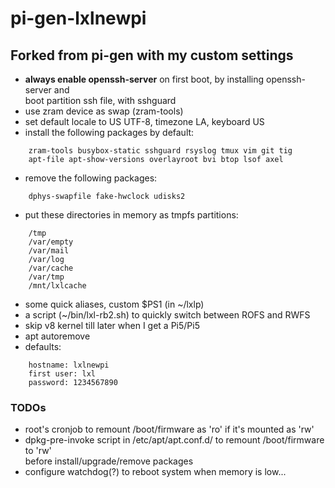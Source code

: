 # pi-gen-lxlnewpi

## Forked from pi-gen with my custom settings

* **always enable openssh-server** on first boot, by installing openssh-server and \
  boot partition ssh file, with sshguard
* use zram device as swap (zram-tools)
* set default locale to US UTF-8, timezone LA, keyboard US
* install the following packages by default:
```
	zram-tools busybox-static sshguard rsyslog tmux vim git tig
	apt-file apt-show-versions overlayroot bvi btop lsof axel
```
* remove the following packages:
```
	dphys-swapfile fake-hwclock udisks2 
```
* put these directories in memory as tmpfs partitions:
```
	/tmp            
	/var/empty      
	/var/mail       
	/var/log        
	/var/cache      
	/var/tmp        
	/mnt/lxlcache   
```
* some quick aliases, custom $PS1 (in \~/lxlp)
* a script (\~/bin/lxl-rb2.sh) to quickly switch between ROFS and RWFS
* skip v8 kernel till later when I get a Pi5/Pi5
* apt autoremove
* defaults:
```
	hostname: lxlnewpi
	first user: lxl
	password: 1234567890
```

### TODOs
* root's cronjob to remount /boot/firmware as 'ro' if it's mounted as 'rw'
* dpkg-pre-invoke script in /etc/apt/apt.conf.d/ to remount /boot/firmware to 'rw' \
  before install/upgrade/remove packages
* configure watchdog(?) to reboot system when memory is low... 


